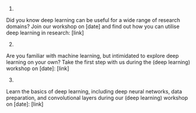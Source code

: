 1.
Did you know deep learning can be useful for  a wide range of research domains?
Join our workshop on [date] and find out how you can utilise deep learning in research: [link]

2.
Are you familiar with machine learning, but intimidated to explore deep learning on your own?
Take the first step with us during the (deep learning) workshop on [date]: [link]

3.
Learn the basics of deep learning, including deep neural networks, data preparation, and convolutional layers during our (deep learning) workshop on [date]: [link] 

